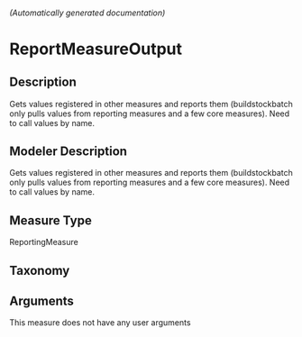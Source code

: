 

###### (Automatically generated documentation)

# ReportMeasureOutput

## Description
Gets values registered in other measures and reports them (buildstockbatch only pulls values from reporting measures and a few core measures).  Need to call values by name.

## Modeler Description
Gets values registered in other measures and reports them (buildstockbatch only pulls values from reporting measures and a few core measures).  Need to call values by name.

## Measure Type
ReportingMeasure

## Taxonomy


## Arguments




This measure does not have any user arguments


